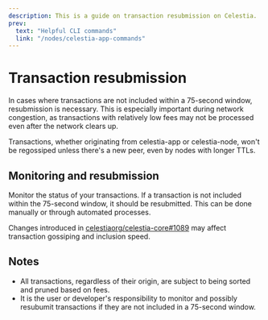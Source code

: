 ```yaml
---
description: This is a guide on transaction resubmission on Celestia.
prev:
  text: "Helpful CLI commands"
  link: "/nodes/celestia-app-commands"
---
```


# Transaction resubmission

In cases where transactions are not included within a 75-second window,
resubmission is necessary. This is especially important during network
congestion, as transactions with relatively low fees may not be processed
even after the network clears up.

Transactions, whether originating from celestia-app or celestia-node,
won't be regossiped unless there's a new peer, even by nodes with longer TTLs.

## Monitoring and resubmission

Monitor the status of your transactions. If a transaction is not included within
the 75-second window, it should be resubmitted. This can be done manually or
through automated processes.

Changes introduced in [celestiaorg/celestia-core#1089](https://github.com/celestiaorg/celestia-core/pull/1089)
may affect transaction gossiping and inclusion speed.

## Notes

- All transactions, regardless of their origin, are subject to being sorted and
  pruned based on fees.
- It is the user or developer's responsibility to monitor and possibly resubumit
  transactions if they are not included in a 75-second window.
